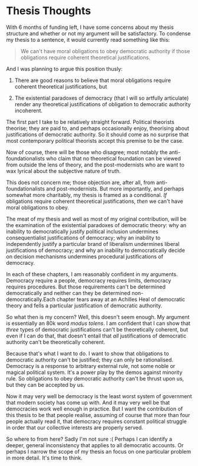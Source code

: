 # Thesis Thoughts

With 6 months of funding left, I have some concerns about my thesis structure and whether or not my argument will be satisfactory.  To condense my thesis to a sentence, it would currently read something like this:

> We can't have moral obligations to obey democratic authority if those obligations require coherent theoretical justifications.

And I was planning to argue this position thusly:

  1. There are good reasons to believe that moral obligations require coherent theoretical justifications, but

  2. The existential paradoxes of democracy (that I will so artfully articulate) render any theoretical justifications of obligation to democratic authority incoherent.

The first part I take to be relatively straight forward.  Political theorists theorise; they are paid to, and perhaps occasionally enjoy, theorising about justifications of democratic authority.  So it should come as no surprise that most contemporary political theorists accept this premise to be the case.

Now of course, there will be those who disagree; most notably the anti-foundationalists who claim that no theoretical foundation can be viewed from outside the lens of theory, and the post-modernists who are want to wax lyrical about the subjective nature of truth.  

This does not concern me; those objection are, after all, from anti-foundationalists and post-modernists. But more importantly, and perhaps somewhat more charitably, my thesis is framed as a conditional. _If_ obligations require coherent theoretical justifications, _then_ we can't have moral obligations to obey.

The meat of my thesis and well as most of my original contribution, will be the examination of the existential paradoxes of democratic theory: why an inability to democratically justify political inclusion undermines consequentialist justifications of democracy; why an inability to independently justify a particular brand of liberalism undermines liberal justifications of democracy; and why an inability to democratically decide on decision mechanisms undermines procedural justifications of democracy.

In each of these chapters, I am reasonably confident in my arguments.  Democracy require a people, democracy requires limits, democracy requires procedures.  But those requirements can't be determined democratically and neither can they be determined non-democratically.Each chapter tears away at an Achilles Heal of democratic theory and fells a particular justification of democratic authority.

So what then is my concern? Well, this doesn't seem enough.  My argument is essentially an 80k word _modus tolens_.  I am confident that I can show that _three_ types of democratic justifications can't be theoretically coherent, but even if I can do that, that doesn't entail that _all_ justifications of democratic authority can't be theoretically coherent.

Because that's what I want to do. I want to show that obligations to democratic authority can't be justified; they can only be rationalised.  Democracy is a response to arbitrary external rule, not some noble or magical political system.  It's a power play by the demos against minority rule.  So obligations to obey democratic authority can't be thrust upon us, but they can be accepted by us.  

Now it may very well be democracy is the least worst system of government that modern society has come up with.  And it may very well be that democracies work well enough in practice.  But I want the contribution of this thesis to be that people realise, assuming of course that more than four people actually read it, that democracy requires constant political struggle in order that our collective interests are properly served.

So where to from here? Sadly I'm not sure :( Perhaps I can identify a deeper, general inconsistency that applies to all democratic accounts.  Or perhaps I narrow the scope of my thesis an focus on one particular problem in more detail.  It's time to think.